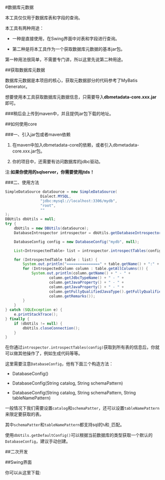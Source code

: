 #数据库元数据

本工具仅仅用于数据库表和字段的查询。

本工具有两种用途：

- 一种是直接使用，在Swing界面中对表和字段进行查询。

- 第二种是将本工具作为一个获取数据库元数据的基本jar包。

第一种用法很简单，不需要专门讲，所以这里先说第二种用途。

##获取数据库元数据

数据库元数据是本项目的核心，获取元数据部分的代码参考了MyBatis Generator。

想要使用本工具获取数据库元数据信息，只需要导入<b>dbmetadata-core.xxx.jar</b>即可。

###稍后会上传到maven中，并且提供jar包下载的地址。

##如何使用core

###一、引入jar包或者maven依赖

1. 在maven中加入dbmetadata-core的依赖，或者引入dbmetadata-core.xxx.jar包。

2. 你的项目中，还需要有访问数据库的jdbc驱动。

注:<b>如果你使用的sqlserver，你需要使用jtds！</b>

###二、使用方法

```java
SimpleDataSource dataSource = new SimpleDataSource(
                Dialect.MYSQL,
                "jdbc:mysql://localhost:3306/mydb",
                "root",
                ""
);
DBUtils dbUtils = null;
try {
    dbUtils = new DBUtils(dataSource);
    DatabaseIntrospector introspector = dbUtils.getDatabaseIntrospector();

    DatabaseConfig config = new DatabaseConfig("mydb", null);

    List<IntrospectedTable> list = introspector.introspectTables(config);

    for (IntrospectedTable table : list) {
        System.out.println("===============" + table.getName() + ":" + table.getRemarks() + "==============");
        for (IntrospectedColumn column : table.getAllColumns()) {
            System.out.println(column.getName() + " - " +
                    column.getJdbcTypeName() + " - " +
                    column.getJavaProperty() + " - " +
                    column.getJavaProperty() + " - " +
                    column.getFullyQualifiedJavaType().getFullyQualifiedName() + " - " +
                    column.getRemarks());
        }
    }
} catch (SQLException e) {
    e.printStackTrace();
} finally {
    if (dbUtils != null) {
        dbUtils.closeConnection();
    }
}
```

在你通过`introspector.introspectTables(config)`获取到所有表的信息后，你就可以做其他操作了，例如生成代码等等。

这里需要注意`DatabaseConfig`，他有下面三个构造方法：

- DatabaseConfig()
 
- DatabaseConfig(String catalog, String schemaPattern)
 
- DatabaseConfig(String catalog, String schemaPattern, String tableNamePattern)

一般情况下我们需要设置`catalog`和`schemaPatter`，还可以设置`tableNamePattern`来限定要获取的表。

其中`schemaPatter`和`tableNamePattern`都支持sql的`%`和`_`匹配。

使用`dbUtils.getDefaultConfig()`可以根据当前数据库的类型获取一个默认的`DatabaseConfig`，建议手动创建。

##二次开发


##Swing界面

你可以从这里下载: